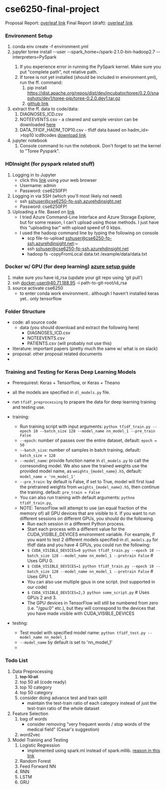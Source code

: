 # cse6250-final-project

Proposal Report: [overleaf link](https://www.overleaf.com/8371794wnkynjkydwsn#/31606257/)
Final Report (draft): [overleaf link](https://www.overleaf.com/8371794wnkynjkydwsn#/31606347/)

### Environment Setup
1. conda env create -f environment.yml
1. jupyter toree install --user --spark_home=<complete path>/spark-2.1.0-bin-hadoop2.7 --interpreters=PySpark
    1. If you experience error in running the PySpark kernel. Make sure you put "complete path", not relative path.
    1. If toree is not yet installed (should be included in environment.yml), run the ff. command:
        1. pip install https://dist.apache.org/repos/dist/dev/incubator/toree/0.2.0/snapshots/dev1/toree-pip/toree-0.2.0.dev1.tar.gz
        1. [github link](https://github.com/apache/incubator-toree)
1. extract the ff. data to code/data:
    1. DIAGNOSES_ICD.csv
    1. NOTEEVENTS.csv - a cleaned and sample version can be downloaded [here](https://drive.google.com/open?id=0B7IQxoKP3KPGWmFiUGlNTTBuWXM)
    1. DATA_TFIDF_HADM_TOP10.csv - tfidf data based on hadm_id<->top10 icd9codes [download link](https://drive.google.com/open?id=0B7IQxoKP3KPGWmFiUGlNTTBuWXM)
1. jupyter notebook
    1. Console command to run the notebook. Don't forget to set the kernel to "Toree Pyspark".

### HDInsight (for pyspark related stuff)
1. Logging in to Jupyter
    * click this [link](https://cse6250-fp.azurehdinsight.net/jupyter/tree) using your web browser
    * Username: admin
    * Password: cse6250FP!
1. Logging in via SSH (which you'll most likely not need)
    * ssh sshuser@cse6250-fp-ssh.azurehdinsight.net
    * Password: cse6250FP!
1. Uploading a file. Based on [link](https://docs.microsoft.com/en-us/azure/hdinsight/hdinsight-upload-data#commandline) 
    * I tried Azure Command-Line Interface and Azure Storage Explorer, but for some reason, I can't upload using those methods. I just have this "uploading bar" with upload speed of 0 kbps.
    * I used the hadoop command line by typing the following on console
        * scp file-to-upload sshuser@cse6250-fp-ssh.azurehdinsight.net:~
        * ssh sshuser@cse6250-fp-ssh.azurehdinsight.net
        * hadoop fs -copyFromLocal data.txt /example/data/data.txt

### Docker w/ GPU (for deep learning) [azure setup guide](https://github.com/NVIDIA/nvidia-docker/wiki/Deploy-on-Azure)
1. make sure you have id_rsa (update your git repo using 'git pull')
1. ssh docker-user@40.71.188.95 -i path-to-git-root/id_rsa
1. source activate cse6250
    * to enter conda work environment.. although I haven't installed keras yet.. only tensorflow

### Folder Structure
* code: all source code
    * data (you should download and extract the following here)
        * DIAGNOSES_ICD.csv
        * NOTEEVENTS.csv
        * PATIENTS.csv (will probably not use this)
* literature: important papers (pretty much the same w/ what is on slack)
* proposal: other proposal related documents
* 

### Training and Testing for Keras Deep Learning Models
* Prerequirest: Keras + Tensorflow, or Keras + Theano
* all the models are specified in `dl_models.py` file. 
* run `tfidf_preprocessing` to prapare the data for deep learning training and testing use. 
* training:
    * Run training script with input arguments: `python tfidf_train.py --epoch 10 --batch_size 128 --model_name nn_model_1 --pre_train False`
    * `--epoch`: number of passes over the entire dataset, default: `epoch = 50`
    * `--batch_size`: number of samples in batch training, default: `batch_size = 128`
    * `--model_name`: provide function name in `dl_models.py` to call the corresonding model. We also save the trained weights use the provided model name, as `weights_{model_name}.h5`, default: `model_name = 'nn_model_1'`
    * `--pre_train`: by default is False, if set to True, model will first load the pretrained weights from `weights_{model_name}.h5`, then continue the training. default: `pre_train = False`
    *  You can also run training with default arguments: `pythno tfidf_train.py`, 
    *  NOTE: TensorFlow will attempt to use (an equal fraction of the memory of) all GPU devices that are visible to it. If you want to run different sessions on different GPUs, you should do the following.
        *   Run each session in a different Python process.
        *   Start each process with a different value for the CUDA_VISIBLE_DEVICES environment variable. For example, if you want to test 2 different models specified in `dl_models.py` for tfidf data and you have 4 GPUs, you could run the following:
        *   `$ CUDA_VISIBLE_DEVICES=0 python tfidf_train.py --epoch 10 --batch_size 128 --model_name nn_model_1 --pretrain False` # Uses GPU 0.
        *   `$ CUDA_VISIBLE_DEVICES=1 python tfidf_train.py --epoch 10 --batch_size 128 --model_name nn_model_1 --pretrain False` # Uses GPU 1.
        *   You can also use multiple gpus in one script. (not supported in our code)
        *   `$ CUDA_VISIBLE_DEVICES=2,3 python some_script.py`  # Uses GPUs 2 and 3.
        *   The GPU devices in TensorFlow will still be numbered from zero (i.e. "/gpu:0" etc.), but they will correspond to the devices that you have made visible with CUDA_VISIBLE_DEVICES

* testing:
    * Test model with specified model name: `python tfidf_test.py --model_name nn_model_1`   
    * `--model_name` by default is set to 'nn_model_1'
    * 

### Todo List
1. Data Preprocessing
    1. ~~top 10 all~~ 
    1. top 50 all (code ready)
    1. top 10 category
    1. top 50 category
    1. consider doing advance test and train split
        * maintain the test-train ratio of each category instead of just the test-train ratio of the whole dataset
1. Feature Selection
    1. bag of words
        * consider removing "very frequent words / stop words of the medical field" (Cesar's suggestion) 
    1. word2vec
1. Model Training and Testing
    1. Logistic Regression
        * implemented using spark.ml instead of spark.mllib. [reason in this link](http://stackoverflow.com/questions/30231840/difference-between-org-apache-spark-ml-classification-and-org-apache-spark-mllib)
    1. Random Forest
    1. Feed Forward NN
    1. RNN
    1. LSTM
    1. GRU
